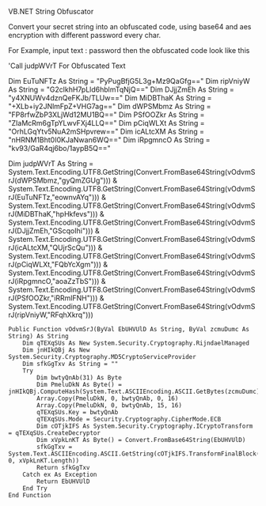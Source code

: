 VB.NET String Obfuscator

Convert your secret string into an obfuscated code, using base64 and aes encryption with different password every char.

For Example, input text : password
then the obfuscated code look like this 

'Call judpWVrT For Obfuscated Text

Dim EuTuNFTz As String = "PyPugBfjG5L3g+Mz9QaGfg=="
Dim ripVniyW As String = "G2clkhH7pLld6hblmTqNjQ=="
Dim DJjjZmEh As String = "y4XNUWv4dznQeFKJb/TLUw=="
Dim MiDBThaK As String = "+XLb+iy2JNlmFpZ+VHG7ag=="
Dim dWPSMbmz As String = "FP8rfwZbP3XLjWd12MU1BQ=="
Dim PSfOOZkr As String = "ZIaMcRm6gTpYLwvFXj4LLQ=="
Dim pCiqWLXt As String = "OrhLGqYtv5NuA2mSHpvrew=="
Dim icALtcXM As String = "nHRNM1Bht0I0KJaNwan6WQ=="
Dim iRpgmncO As String = "kv93/GaR4qj6bo/1aypB5Q=="

Dim judpWVrT As String  = System.Text.Encoding.UTF8.GetString(Convert.FromBase64String(vOdvmSrJ(dWPSMbmz,"gyQmZGUg"))) & System.Text.Encoding.UTF8.GetString(Convert.FromBase64String(vOdvmSrJ(EuTuNFTz,"eownvAYq"))) & System.Text.Encoding.UTF8.GetString(Convert.FromBase64String(vOdvmSrJ(MiDBThaK,"hpHkfevs"))) & System.Text.Encoding.UTF8.GetString(Convert.FromBase64String(vOdvmSrJ(DJjjZmEh,"GScqoIhi"))) & System.Text.Encoding.UTF8.GetString(Convert.FromBase64String(vOdvmSrJ(icALtcXM,"QUjrScQu"))) & System.Text.Encoding.UTF8.GetString(Convert.FromBase64String(vOdvmSrJ(pCiqWLXt,"FQbYcXgm"))) & System.Text.Encoding.UTF8.GetString(Convert.FromBase64String(vOdvmSrJ(iRpgmncO,"aoaZzTbS"))) & System.Text.Encoding.UTF8.GetString(Convert.FromBase64String(vOdvmSrJ(PSfOOZkr,"iRRmlFNH"))) & System.Text.Encoding.UTF8.GetString(Convert.FromBase64String(vOdvmSrJ(ripVniyW,"RFqhXkrq"))) 

    Public Function vOdvmSrJ(ByVal EbUHVUlD As String, ByVal zcmuDumc As String) As String
        Dim qTEXqSUs As New System.Security.Cryptography.RijndaelManaged
        Dim jnHIkQBj As New System.Security.Cryptography.MD5CryptoServiceProvider
        Dim sfkGgTxv As String = ""
        Try
            Dim bwtyQnAb(31) As Byte
            Dim PmeluDkN As Byte() = jnHIkQBj.ComputeHash(System.Text.ASCIIEncoding.ASCII.GetBytes(zcmuDumc))
            Array.Copy(PmeluDkN, 0, bwtyQnAb, 0, 16)
            Array.Copy(PmeluDkN, 0, bwtyQnAb, 15, 16)
            qTEXqSUs.Key = bwtyQnAb
            qTEXqSUs.Mode = Security.Cryptography.CipherMode.ECB
            Dim cOTjkIFS As System.Security.Cryptography.ICryptoTransform = qTEXqSUs.CreateDecryptor
            Dim xVpkLnKT As Byte() = Convert.FromBase64String(EbUHVUlD)
            sfkGgTxv = System.Text.ASCIIEncoding.ASCII.GetString(cOTjkIFS.TransformFinalBlock(xVpkLnKT, 0, xVpkLnKT.Length))
            Return sfkGgTxv
        Catch ex As Exception
            Return EbUHVUlD
        End Try
    End Function
